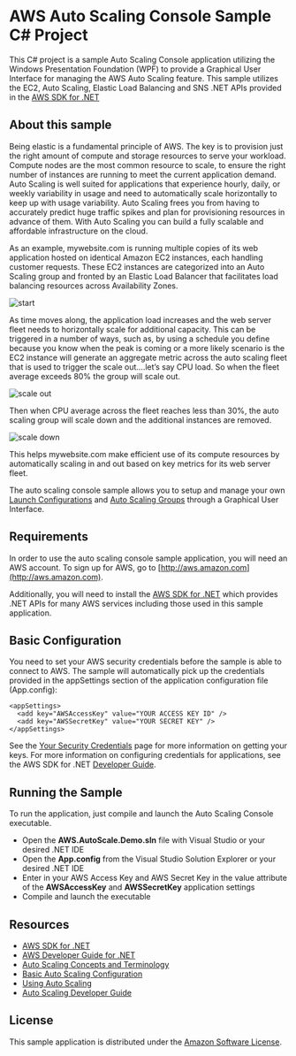 # AWS Auto Scaling Console Sample C# Project

This C# project is a sample Auto Scaling Console application utilizing the Windows Presentation Foundation (WPF) to provide a Graphical User Interface for managing the AWS Auto Scaling feature. This sample utilizes the EC2, Auto Scaling, Elastic Load Balancing and SNS .NET APIs provided in the [AWS SDK for .NET](http://aws.amazon.com/sdkfornet/ "AWS SDK for .NET")

## About this sample
Being elastic is a fundamental principle of AWS. The key is to provision just the right amount of compute and storage resources to serve your workload. Compute nodes are the most common resource to scale, to ensure the right number of instances are running to meet the current application demand. Auto Scaling is well suited for applications that experience hourly, daily, or weekly variability in usage and need to automatically scale horizontally to keep up with usage variability. Auto Scaling frees you from having to accurately predict huge traffic spikes and plan for provisioning resources in advance of them. With Auto Scaling you can build a fully scalable and affordable infrastructure on the cloud.

As an example, mywebsite.com is running multiple copies of its web application hosted on identical Amazon EC2 instances, each handling customer requests. These EC2 instances are categorized into an Auto Scaling group and fronted by an Elastic Load Balancer that facilitates load balancing resources across Availability Zones.

![start](https://raw.github.com/awslabs/aws-auto-scaling-console-sample/master/images/start.png)

As time moves along, the application load increases and the web server fleet needs to horizontally scale for additional capacity. This can be triggered in a number of ways, such as, by using a schedule you define because you know when the peak is coming or a more likely scenario is the EC2 instance will generate an aggregate metric across the auto scaling fleet that is used to trigger the scale out....let’s say CPU load. So when the fleet average exceeds 80% the group will scale out.

![scale out](https://raw.github.com/awslabs/aws-auto-scaling-console-sample/master/images/scaleout.png)

Then when CPU average across the fleet reaches less than 30%, the auto scaling group will scale down and the additional instances are removed. 

![scale down](https://raw.github.com/awslabs/aws-auto-scaling-console-sample/master/images/scalein.png)

This helps mywebsite.com make efficient use of its compute resources by automatically scaling in and out based on key metrics for its web server fleet.

The auto scaling console sample allows you to setup and manage your own [Launch Configurations](http://docs.aws.amazon.com/AutoScaling/latest/DeveloperGuide/AS_Concepts.html#LaunchConfiguration "Launch Configurations") and [Auto Scaling Groups](http://docs.aws.amazon.com/AutoScaling/latest/DeveloperGuide/AS_Concepts.html#AutoScalingGroup "Auto Scaling Groups") through a Graphical User Interface.

## Requirements
In order to use the auto scaling console sample application, you will need an AWS account. To sign up for AWS, go to [http://aws.amazon.com](http://aws.amazon.com).

Additionally, you will need to install the [AWS SDK for .NET](http://aws.amazon.com/sdkfornet/ "AWS SDK for .NET") which provides .NET APIs for many AWS services including those used in this sample application.

## Basic Configuration
You need to set your AWS security credentials before the sample is able to connect to AWS. The sample will automatically pick up the credentials provided in the  appSettings section of the application configuration file (App.config):

	<appSettings>
	  <add key="AWSAccessKey" value="YOUR ACCESS KEY ID" />
	  <add key="AWSSecretKey" value="YOUR SECRET KEY" />
	</appSettings>

See the [Your Security Credentials](https://console.aws.amazon.com/iam/home?#security_credential "Your Security Credentials") page for more information on getting your keys. For more information on configuring credentials for applications, see the AWS SDK for .NET [Developer Guide](http://docs.aws.amazon.com/AWSSdkDocsNET/latest/DeveloperGuide/net-dg-config-creds.html).

## Running the Sample
To run the application, just compile and launch the Auto Scaling Console executable.

- Open the **AWS.AutoScale.Demo.sln** file with Visual Studio or your desired .NET IDE
- Open the **App.config** from the Visual Studio Solution Explorer or your desired .NET IDE
- Enter in your AWS Access Key and AWS Secret Key in the value attribute of the **AWSAccessKey** and **AWSSecretKey** application settings
- Compile and launch the executable

## Resources
- [AWS SDK for .NET](http://aws.amazon.com/sdkfornet/ "AWS SDK for .NET")
- [AWS Developer Guide for .NET](http://docs.aws.amazon.com/AWSSdkDocsNET/latest/DeveloperGuide/welcome.html "AWS Developer Guide for .NET")
- [Auto Scaling Concepts and Terminology](http://docs.aws.amazon.com/AutoScaling/latest/DeveloperGuide/AS_Concepts.html#AutoScalingGroup "Auto Scaling Concepts and Terminology")
- [Basic Auto Scaling Configuration](http://docs.aws.amazon.com/AutoScaling/latest/DeveloperGuide/US_BasicSetup.html "Basic Auto Scaling Configuration")
- [Using Auto Scaling](http://docs.aws.amazon.com/AutoScaling/latest/DeveloperGuide/ProgrammingGuide.html "Using Auto Scaling")
- [Auto Scaling Developer Guide](http://docs.aws.amazon.com/AutoScaling/latest/DeveloperGuide/Welcome.html "Auto Scaling Developer Guide")

## License

This sample application is distributed under the [Amazon Software License](http://aws.amazon.com/asl/ "Amazon Software License").
